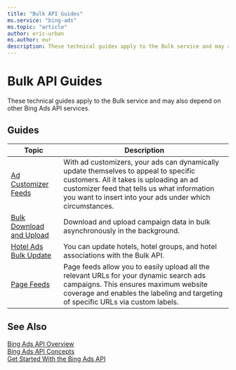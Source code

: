 ```yaml
---
title: "Bulk API Guides"
ms.service: "bing-ads"
ms.topic: "article"
author: eric-urban
ms.author: eur
description: These technical guides apply to the Bulk service and may also depend on other Bing Ads API services.
---
```

# Bulk API Guides

These technical guides apply to the Bulk service and may also depend on other Bing Ads API services.  

## Guides

|Topic|Description|
|---------|---------------|
|[Ad Customizer Feeds](ad-customizer-feeds.md)|With ad customizers, your ads can dynamically update themselves to appeal to specific customers. All it takes is uploading an ad customizer feed that tells us what information you want to insert into your ads under which circumstances.|
|[Bulk Download and Upload](bulk-download-upload.md)|Download and upload campaign data in bulk asynchronously in the background.|
|[Hotel Ads Bulk Update](hotel-ads-bulk.md)|You can update hotels, hotel groups, and hotel associations with the Bulk API.|
|[Page Feeds](page-feeds.md)|Page feeds allow you to easily upload all the relevant URLs for your dynamic search ads campaigns. This ensures maximum website coverage and enables the labeling and targeting of specific URLs via custom labels.|

## See Also

[Bing Ads API Overview](index.md)  
[Bing Ads API Concepts](concepts.md)  
[Get Started With the Bing Ads API](get-started.md)
